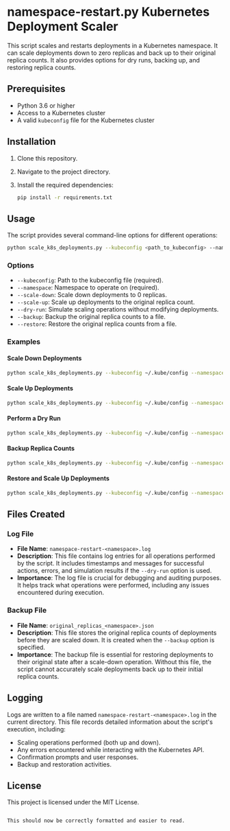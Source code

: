 # namespace-restart.py Kubernetes Deployment Scaler

This script scales and restarts deployments in a Kubernetes namespace. It can scale deployments down to zero replicas and back up to their original replica counts. It also provides options for dry runs, backing up, and restoring replica counts.

## Prerequisites

- Python 3.6 or higher
- Access to a Kubernetes cluster
- A valid `kubeconfig` file for the Kubernetes cluster

## Installation

1. Clone this repository.
2. Navigate to the project directory.
3. Install the required dependencies:

   ```sh
   pip install -r requirements.txt
   ```

## Usage

The script provides several command-line options for different operations:

```sh
python scale_k8s_deployments.py --kubeconfig <path_to_kubeconfig> --namespace <namespace> [options]
```

### Options

- `--kubeconfig`: Path to the kubeconfig file (required).
- `--namespace`: Namespace to operate on (required).
- `--scale-down`: Scale down deployments to 0 replicas.
- `--scale-up`: Scale up deployments to the original replica count.
- `--dry-run`: Simulate scaling operations without modifying deployments.
- `--backup`: Backup the original replica counts to a file.
- `--restore`: Restore the original replica counts from a file.

### Examples

#### Scale Down Deployments

```sh
python scale_k8s_deployments.py --kubeconfig ~/.kube/config --namespace my-namespace --scale-down
```

#### Scale Up Deployments

```sh
python scale_k8s_deployments.py --kubeconfig ~/.kube/config --namespace my-namespace --scale-up
```

#### Perform a Dry Run

```sh
python scale_k8s_deployments.py --kubeconfig ~/.kube/config --namespace my-namespace --dry-run
```

#### Backup Replica Counts

```sh
python scale_k8s_deployments.py --kubeconfig ~/.kube/config --namespace my-namespace --scale-down --backup
```

#### Restore and Scale Up Deployments

```sh
python scale_k8s_deployments.py --kubeconfig ~/.kube/config --namespace my-namespace --scale-up --restore
```

## Files Created

### Log File

- **File Name**: `namespace-restart-<namespace>.log`
- **Description**: This file contains log entries for all operations performed by the script. It includes timestamps and messages for successful actions, errors, and simulation results if the `--dry-run` option is used.
- **Importance**: The log file is crucial for debugging and auditing purposes. It helps track what operations were performed, including any issues encountered during execution.

### Backup File

- **File Name**: `original_replicas_<namespace>.json`
- **Description**: This file stores the original replica counts of deployments before they are scaled down. It is created when the `--backup` option is specified.
- **Importance**: The backup file is essential for restoring deployments to their original state after a scale-down operation. Without this file, the script cannot accurately scale deployments back up to their initial replica counts.

## Logging

Logs are written to a file named `namespace-restart-<namespace>.log` in the current directory. This file records detailed information about the script's execution, including:

- Scaling operations performed (both up and down).
- Any errors encountered while interacting with the Kubernetes API.
- Confirmation prompts and user responses.
- Backup and restoration activities.

## License

This project is licensed under the MIT License.
```

This should now be correctly formatted and easier to read.
